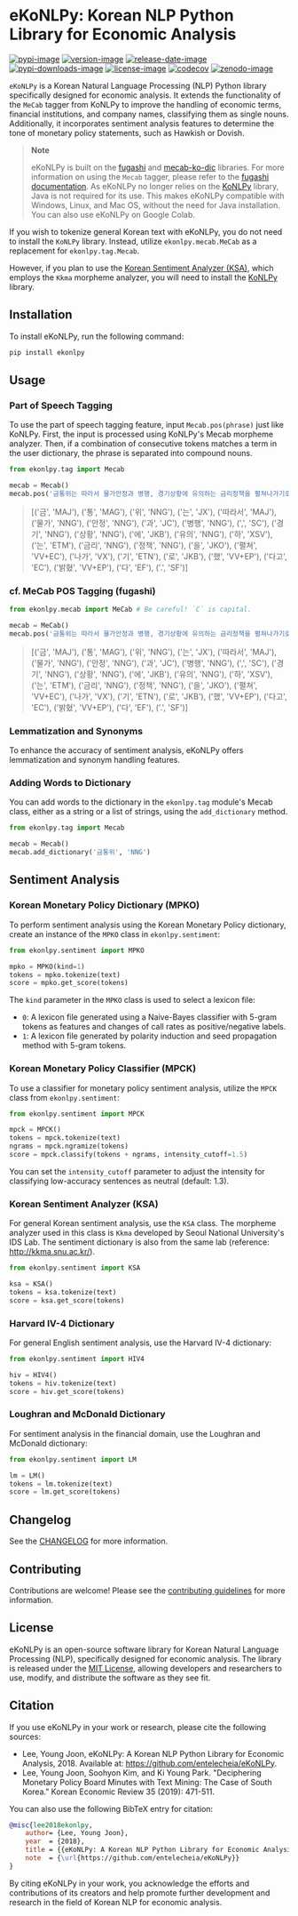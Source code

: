 # eKoNLPy: Korean NLP Python Library for Economic Analysis

[![pypi-image]][pypi-url]
[![version-image]][release-url]
[![release-date-image]][release-url]
[![pypi-downloads-image]][pypi-url]
[![license-image]][license-url]
[![codecov][codecov-image]][codecov-url]
[![zenodo-image]][zenodo-url]

<!-- Links: -->

[pypi-image]: https://badge.fury.io/py/ekonlpy.svg
[pypi-url]: https://badge.fury.io/py/ekonlpy
[license-image]: https://img.shields.io/github/license/entelecheia/eKoNLPy
[license-url]: https://github.com/entelecheia/eKoNLPy/blob/master/LICENSE
[version-image]: https://img.shields.io/github/v/release/entelecheia/eKoNLPy?sort=semver
[release-date-image]: https://img.shields.io/github/release-date/entelecheia/eKoNLPy
[release-url]: https://github.com/entelecheia/eKoNLPy/releases
[pypi-downloads-image]: https://img.shields.io/pypi/dm/ekonlpy
[codecov-image]: https://codecov.io/gh/entelecheia/eKoNLPy/branch/master/graph/badge.svg?token=8I4ORHRREL
[codecov-url]: https://codecov.io/gh/entelecheia/eKoNLPy
[zenodo-image]: https://zenodo.org/badge/DOI/10.5281/zenodo.7809447.svg
[zenodo-url]: https://doi.org/10.5281/zenodo.7809447

[repo-url]: https://github.com/entelecheia/eKoNLPy
[pypi-url]: https://pypi.org/project/ekonlpy
[docs-url]: https://ekonlpy.entelecheia.ai
[changelog]: https://github.com/entelecheia/eKoNLPy/blob/master/CHANGELOG.md
[contributing guidelines]: https://github.com/entelecheia/eKoNLPy/blob/master/CONTRIBUTING.md

<!-- Links: -->

`eKoNLPy` is a Korean Natural Language Processing (NLP) Python library specifically designed for economic analysis. It extends the functionality of the `MeCab` tagger from KoNLPy to improve the handling of economic terms, financial institutions, and company names, classifying them as single nouns. Additionally, it incorporates sentiment analysis features to determine the tone of monetary policy statements, such as Hawkish or Dovish.

> **Note**
> 
> eKoNLPy is built on the [fugashi](https://github.com/polm/fugashi) and [mecab-ko-dic](https://github.com/LuminosoInsight/mecab-ko-dic) libraries. For more information on using the `Mecab` tagger, please refer to the [fugashi documentation](https://github.com/polm/fugashi). As eKoNLPy no longer relies on the [KoNLPy](https://konlpy.org) library, Java is not required for its use. This makes eKoNLPy compatible with Windows, Linux, and Mac OS, without the need for Java installation. You can also use eKoNLPy on Google Colab.

If you wish to tokenize general Korean text with eKoNLPy, you do not need to install the `KoNLPy` library. Instead, utilize `ekonlpy.mecab.MeCab` as a replacement for `ekonlpy.tag.Mecab`.

However, if you plan to use the [Korean Sentiment Analyzer (KSA)](#korean-sentiment-analyzer-ksa), which employs the `Kkma` morpheme analyzer, you will need to install the [KoNLPy](https://konlpy.org) library.

## Installation

To install eKoNLPy, run the following command:

```bash
pip install ekonlpy
```

## Usage

### Part of Speech Tagging

To use the part of speech tagging feature, input `Mecab.pos(phrase)` just like KoNLPy. First, the input is processed using KoNLPy's Mecab morpheme analyzer. Then, if a combination of consecutive tokens matches a term in the user dictionary, the phrase is separated into compound nouns.

```python
from ekonlpy.tag import Mecab

mecab = Mecab()
mecab.pos('금통위는 따라서 물가안정과 병행, 경기상황에 유의하는 금리정책을 펼쳐나가기로 했다고 밝혔다.')
```

> [('금', 'MAJ'), ('통', 'MAG'), ('위', 'NNG'), ('는', 'JX'), ('따라서', 'MAJ'), ('물가', 'NNG'), ('안정', 'NNG'), ('과', 'JC'), ('병행', 'NNG'), (',', 'SC'), ('경기', 'NNG'), ('상황', 'NNG'), ('에', 'JKB'), ('유의', 'NNG'), ('하', 'XSV'), ('는', 'ETM'), ('금리', 'NNG'), ('정책', 'NNG'), ('을', 'JKO'), ('펼쳐', 'VV+EC'), ('나가', 'VX'), ('기', 'ETN'), ('로', 'JKB'), ('했', 'VV+EP'), ('다고', 'EC'), ('밝혔', 'VV+EP'), ('다', 'EF'), ('.', 'SF')]

### cf. MeCab POS Tagging (fugashi)

```python
from ekonlpy.mecab import MeCab # Be careful! `C` is capital.

mecab = MeCab()
mecab.pos('금통위는 따라서 물가안정과 병행, 경기상황에 유의하는 금리정책을 펼쳐나가기로 했다고 밝혔다.')
```

> [('금', 'MAJ'), ('통', 'MAG'), ('위', 'NNG'), ('는', 'JX'), ('따라서', 'MAJ'), ('물가', 'NNG'), ('안정', 'NNG'), ('과', 'JC'), ('병행', 'NNG'), (',', 'SC'), ('경기', 'NNG'), ('상황', 'NNG'), ('에', 'JKB'), ('유의', 'NNG'), ('하', 'XSV'), ('는', 'ETM'), ('금리', 'NNG'), ('정책', 'NNG'), ('을', 'JKO'), ('펼쳐', 'VV+EC'), ('나가', 'VX'), ('기', 'ETN'), ('로', 'JKB'), ('했', 'VV+EP'), ('다고', 'EC'), ('밝혔', 'VV+EP'), ('다', 'EF'), ('.', 'SF')]

### Lemmatization and Synonyms

To enhance the accuracy of sentiment analysis, eKoNLPy offers lemmatization and synonym handling features.

### Adding Words to Dictionary

You can add words to the dictionary in the `ekonlpy.tag` module's Mecab class, either as a string or a list of strings, using the `add_dictionary` method.

```python
from ekonlpy.tag import Mecab

mecab = Mecab()
mecab.add_dictionary('금통위', 'NNG')
```

## Sentiment Analysis

### Korean Monetary Policy Dictionary (MPKO)

To perform sentiment analysis using the Korean Monetary Policy dictionary, create an instance of the `MPKO` class in `ekonlpy.sentiment`:

```python
from ekonlpy.sentiment import MPKO

mpko = MPKO(kind=1)
tokens = mpko.tokenize(text)
score = mpko.get_score(tokens)
```

The `kind` parameter in the `MPKO` class is used to select a lexicon file:

- `0`: A lexicon file generated using a Naive-Bayes classifier with 5-gram tokens as features and changes of call rates as positive/negative labels.
- `1`: A lexicon file generated by polarity induction and seed propagation method with 5-gram tokens.

### Korean Monetary Policy Classifier (MPCK)

To use a classifier for monetary policy sentiment analysis, utilize the `MPCK` class from `ekonlpy.sentiment`:

```python
from ekonlpy.sentiment import MPCK

mpck = MPCK()
tokens = mpck.tokenize(text)
ngrams = mpck.ngramize(tokens)
score = mpck.classify(tokens + ngrams, intensity_cutoff=1.5)
```

You can set the `intensity_cutoff` parameter to adjust the intensity for classifying low-accuracy sentences as neutral (default: 1.3).

### Korean Sentiment Analyzer (KSA)

For general Korean sentiment analysis, use the `KSA` class. The morpheme analyzer used in this class is `Kkma` developed by Seoul National University's IDS Lab. The sentiment dictionary is also from the same lab (reference: http://kkma.snu.ac.kr/).

```python
from ekonlpy.sentiment import KSA

ksa = KSA()
tokens = ksa.tokenize(text)
score = ksa.get_score(tokens)
```

### Harvard IV-4 Dictionary

For general English sentiment analysis, use the Harvard IV-4 dictionary:

```python
from ekonlpy.sentiment import HIV4

hiv = HIV4()
tokens = hiv.tokenize(text)
score = hiv.get_score(tokens)
```

### Loughran and McDonald Dictionary

For sentiment analysis in the financial domain, use the Loughran and McDonald dictionary:

```python
from ekonlpy.sentiment import LM

lm = LM()
tokens = lm.tokenize(text)
score = lm.get_score(tokens)
```

## Changelog

See the [CHANGELOG] for more information.

## Contributing

Contributions are welcome! Please see the [contributing guidelines] for more information.

## License

eKoNLPy is an open-source software library for Korean Natural Language Processing (NLP), specifically designed for economic analysis. The library is released under the [MIT License][license-url], allowing developers and researchers to use, modify, and distribute the software as they see fit.

## Citation

If you use eKoNLPy in your work or research, please cite the following sources:

- Lee, Young Joon, eKoNLPy: A Korean NLP Python Library for Economic Analysis, 2018. Available at: https://github.com/entelecheia/eKoNLPy.
- Lee, Young Joon, Soohyon Kim, and Ki Young Park. "Deciphering Monetary Policy Board Minutes with Text Mining: The Case of South Korea." Korean Economic Review 35 (2019): 471-511.

You can also use the following BibTeX entry for citation:

```bibtex
@misc{lee2018ekonlpy,
    author= {Lee, Young Joon},
    year  = {2018},
    title = {{eKoNLPy: A Korean NLP Python Library for Economic Analysis}},
    note  = {\url{https://github.com/entelecheia/eKoNLPy}}
}
```

By citing eKoNLPy in your work, you acknowledge the efforts and contributions of its creators and help promote further development and research in the field of Korean NLP for economic analysis.
